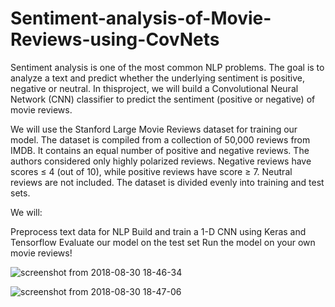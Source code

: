 # Sentiment-analysis-of-Movie-Reviews-using-CovNets


Sentiment analysis is one of the most common NLP problems. The goal is to analyze a text and predict whether the underlying sentiment is positive, negative or neutral. In thisproject, we will build a Convolutional Neural Network (CNN) classifier to predict the sentiment (positive or negative) of movie reviews. 

We will use the Stanford Large Movie Reviews dataset for training our model. The dataset is compiled from a collection of 50,000 reviews from IMDB. It contains an equal number of positive and negative reviews. The authors considered only highly polarized reviews. Negative reviews have scores ≤ 4 (out of 10), while positive reviews have score ≥ 7. Neutral reviews are not included. The dataset is divided evenly into training and test sets.

We will:

  Preprocess text data for NLP
  Build and train a 1-D CNN using Keras and Tensorflow
  Evaluate our model on the test set
  Run the model on your own movie reviews!
  
  ![screenshot from 2018-08-30 18-46-34](https://user-images.githubusercontent.com/29462447/44854309-d17c1d00-ac85-11e8-9608-4df297926a71.png)

  
  ![screenshot from 2018-08-30 18-47-06](https://user-images.githubusercontent.com/29462447/44854352-ef498200-ac85-11e8-9445-74f0d6c12cff.png)

